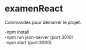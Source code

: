 # examenReact

Commandes pour démarrer le projet:  

-npm install  
-npm run json-server (port:3010)  
-npm start (port:3000)  
